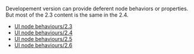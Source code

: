 Developement version can provide deferent node behaviors or properties.
But most of the 2.3 content is the same in the 2.4.

- [UI node behaviours/2.3](UI_node_behaviours/2.3 "wikilink")
- [UI node behaviours/2.4](UI_node_behaviours/2.4 "wikilink")
- [UI node behaviours/2.5](UI_node_behaviours/2.5 "wikilink")
- [UI node behaviours/2.6](UI_node_behaviours/2.6 "wikilink")